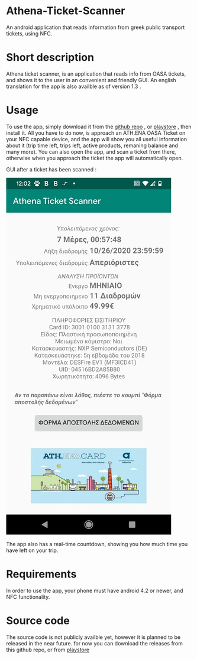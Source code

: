 # Athena-Ticket-Scanner
An android application that reads information from greek public transport tickets, using NFC.

# Short description
Athena ticket scanner, is an application that reads info from OASA tickets, and shows it to the user in an convenient and friendly GUI.
An english translation for the app is also availble as of version 1.3 .

# Usage
To use the app, simply download it from the [github repo](https://github.com/AnthonyThomahawk/Athena-Ticket-Scanner/releases) , or [playstore](https://play.google.com/store/apps/details?id=com.tonyTsoftware.nfctagreader2) , then
install it. All you have to do now, is approach an ATH.ENA OASA Ticket on your NFC capable device, and the app will show you all useful information about it (trip time left, trips left, active products, remaning balance and many more). You can also open the app, and scan a ticket from there, otherwise when you approach the ticket the app will automatically open.

GUI after a ticket has been scanned :


![Screenshot](s1.jpg)

The app also has a real-time countdown, showing you how much time you have left on your trip.

# Requirements
In order to use the app, your phone must have android 4.2 or newer, and NFC functionality.

# Source code
The source code is not publicly availble yet, however it is planned to be released in the near future.
for now you can download  the releases from this github repo, or from [playstore](https://play.google.com/store/apps/details?id=com.tonyTsoftware.nfctagreader2)
